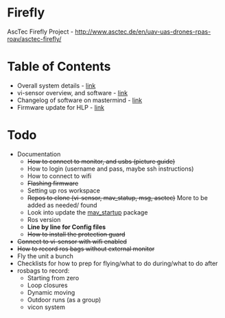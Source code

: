 # Firefly
AscTec Firefly Project - http://www.asctec.de/en/uav-uas-drones-rpas-roav/asctec-firefly/


# Table of Contents

* Overall system details - [link](documentation/01_system_details.md)
* vi-sensor overview, and software - [link](documentation/02_vi_sensor.md)
* Changelog of software on mastermind - [link](documentation/03_installing_ros.md)
* Firmware update for HLP - [link](documentation/04_firmware_update.md)

# Todo

* Documentation
  * ~~How to connect to monitor, and usbs (picture guide)~~
  * How to login (username and pass, maybe ssh instructions)
  * How to connect to wifi
  * ~~Flashing firmware~~
  * Setting up ros workspace
  * ~~Repos to clone (vi-sensor, mav_statup, msg, asctec)~~ More to be added as needed/ found
  * Look into update the [mav_startup](https://github.com/rpng/firefly-interface) package
  * Ros version
  * **Line by line for Config files**
  * ~~How to install the protection guard~~
* ~~Connect to vi-sensor with wifi enabled~~
* ~~How to record ros bags without external monitor~~
* Fly the unit a bunch
* Checklists for how to prep for flying/what to do during/what to do after
* rosbags to record:
  * Starting from zero
  * Loop closures
  * Dynamic moving
  * Outdoor runs (as a group)
  * vicon system
